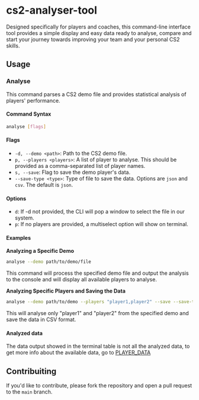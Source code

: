 # cs2-analyser-tool
Designed specifically for players and coaches, this command-line interface tool provides a simple display and easy data ready to analyse, compare and start your journey towards improving your team and your personal CS2 skills.

## Usage

### Analyse

This command parses a CS2 demo file and provides statistical analysis of players' performance.

#### Command Syntax

```bash
analyse [flags]
```

#### Flags

- `-d, --demo <path>`: Path to the CS2 demo file.
- `p, --players <players>`: A list of player to analyse. This should be provided as a comma-separated list of player names.
- `s, --save`: Flag to save the demo player's data.
- `--save-type <type>`: Type of file to save the data. Options are `json` and `csv`. The default is `json`.

#### Options

- `d`: If -d not provided, the CLI will pop a window to select the file in our system.
- `p`: If no players are provided, a multiselect option will show on terminal.

#### Examples

**Analyzing a Specific Demo**

```bash
analyse --demo path/to/demo/file
```
This command will process the specified demo file and output the analysis to the console and will display all available players to analyse.

**Analyzing Specific Players and Saving the Data**

```bash
analyse --demo path/to/demo --players "player1,player2" --save --save-type csv
```

This will analyse only "player1" and "player2" from the specified demo and save the data in CSV format.

#### Analyzed data

The data output showed in the terminal table is not all the analyzed data, to get more info about the available data, go to [PLAYER_DATA](./_docs/PLAYER_DATA.MD)

## Contribuiting

If you'd like to contribute, please fork the repository and open a pull request to the `main` branch.

